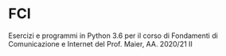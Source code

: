 # FCI
Esercizi e programmi in Python 3.6 per il corso di Fondamenti di Comunicazione e Internet
del Prof. Maier, AA. 2020/21 II
